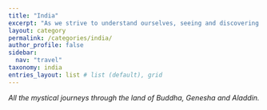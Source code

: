 ```yaml
---
title: "India"
excerpt: "As we strive to understand ourselves, seeing and discovering new cultures across the globe helps us understand what truly makes our own home special."
layout: category
permalink: /categories/india/
author_profile: false
sidebar:
  nav: "travel"
taxonomy: india
entries_layout: list # list (default), grid
---
```

_All the mystical journeys through the land of Buddha, Genesha and Aladdin._
